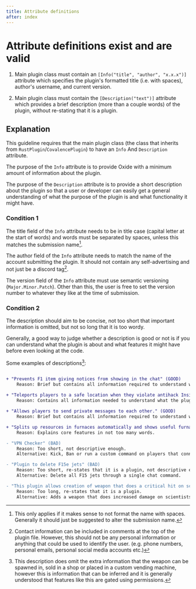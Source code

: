 ```yaml
---
title: Attribute definitions
after: index
---
```


# Attribute definitions exist and are valid

1. Main plugin class must contain an `[Info("title", "author", "x.x.x")]` attribute which specifies the plugin's formatted title (i.e. with spaces), author's username, and current version.

2. Main plugin class must contain the `[Description("text")]` attribute which provides a brief description (more than a couple words) of the plugin, without re-stating that it is a plugin.

## Explanation

This guideline requires that the main plugin class (the class that inherits from `RustPlugin`/`CovalencePlugin`) to have an `Info` And `Description` attribute.

The purpose of the `Info` attribute is to provide Oxide with a minimum amount of information about the plugin.

The purpose of the `Description` attribute is to provide a short description about the plugin so that a user or developer can easily get a general understanding of what the purpose of the plugin is and what functionality it might have.

### Condition 1

The title field of the `Info` attribute needs to be in title case (capital letter at the start of words) and words must be separated by spaces, unless this matches the submission name[^1].

The author field of the `Info` attribute needs to match the name of the account submitting the plugin. It should not contain any self-advertising and not just be a discord tag[^2].

The version field of the `Info` attribute must use semantic versioning (`Major.Minor.Patch`). Other than this, the user is free to set the version number to whatever they like at the time of submission.


### Condition 2

The description should aim to be concise, not too short that important information is omitted, but not so long that it is too wordy.

Generally, a good way to judge whether a description is good or not is if you can understand what the plugin is about and what features it might have before even looking at the code.

Some examples of descriptions[^3]:

```diff

+ "Prevents F1 item giving notices from showing in the chat" (GOOD)
    Reason: Brief but contains all information required to understand what the plugin does.
    
+ "Teleports players to a safe location when they violate antihack InsideTerrain." (GOOD)
    Reason: Contains all information needed to understand what the plugin does and when/why it does this.

+ "Allows players to send private messages to each other." (GOOD)
    Reason: Brief but contains all information required to understand what the plugin does. Other features can be inferred or found in the documentation.

+ "Splits up resources in furnaces automatically and shows useful furnace information" (GOOD)
    Reason: Explains core features in not too many words.

- "VPN Checker" (BAD)
    Reason: Too short, not descriptive enough.
    Alternative: Kick, Ban or run a custom command on players that connect using a VPN.

- "Plugin to delete F15e jets" (BAD)
    Reason: Too short, re-states that it is a plugin, not descriptive enough.
    Alternative: Delete all F15 jets through a single chat command.

- "This plugin allows creation of weapon that does a critical hit on scientists. Those with permissions can spawn the weapon, to sell in a shop or put in a customize vending machine." (BAD)
    Reason: Too long, re-states that it is a plugin.
    Alternative: Adds a weapon that does increased damage on scientists.
```

[^1]: This only applies if it makes sense to not format the name with spaces. Generally it should just be suggested to alter the submission name.

[^2]: Contact information can be included in comments at the top of the plugin file. However, this should not be any personal information or anything that could be used to identify the user. (e.g. phone numbers, personal emails, personal social media accounts etc.)

[^3]: This description does omit the extra information that the weapon can be spawned in, sold in a shop or placed in a custom vending machine, however this is information that can be inferred and it is generally understood that features like this are gated using permissions.
